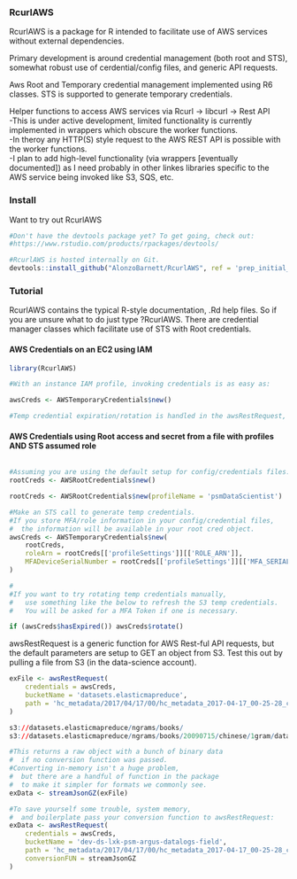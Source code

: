 ### RcurlAWS
RcurlAWS is a package for R intended to facilitate use of AWS services without external dependencies.

Primary development is around credential management (both root and STS), somewhat robust use of cerdential/config files, and generic API requests.

Aws Root and Temporary credential management implemented using R6 classes.  STS is supported to generate temporary credentials.

Helper functions to access AWS services via Rcurl -> libcurl -> Rest API  
-This is under active development, limited functionality is currently implemented in wrappers which obscure the worker functions.  
-In theroy any HTTP(S) style request to the AWS REST API is possible with the worker functions.  
-I plan to add high-level functionality (via wrappers [eventually documented]) as I need probably in other linkes libraries specific to the AWS service being invoked like S3, SQS, etc.  
 
### Install

Want to try out RcurlAWS

```R
#Don't have the devtools package yet? To get going, check out:
#https://www.rstudio.com/products/rpackages/devtools/

#RcurlAWS is hosted internally on Git.
devtools::install_github("AlonzoBarnett/RcurlAWS", ref = 'prep_initial_commit')
```
### Tutorial

RcurlAWS contains the typical R-style documentation, .Rd help files.  So if you are unsure what to do just type ?RcurlAWS.  There are credential manager classes which facilitate use of STS with Root credentials.

#### AWS Credentials on an EC2 using IAM

```R
library(RcurlAWS)

#With an instance IAM profile, invoking credentials is as easy as:

awsCreds <- AWSTemporaryCredentials$new()

#Temp credential expiration/rotation is handled in the awsRestRequest, so you shouldn't need to repeatedly check.

```

#### AWS Credentials using Root access and secret from a file with profiles AND STS assumed role
```R

#Assuming you are using the default setup for config/credentials files:
rootCreds <- AWSRootCredentials$new()

rootCreds <- AWSRootCredentials$new(profileName = 'psmDataScientist')

#Make an STS call to generate temp credentials.
#If you store MFA/role information in your config/credential files,
#  the information will be available in your root cred object.
awsCreds <- AWSTemporaryCredentials$new(
    rootCreds,
    roleArn = rootCreds[['profileSettings']][['ROLE_ARN']],
    MFADeviceSerialNumber = rootCreds[['profileSettings']][['MFA_SERIAL']]
)

#
#If you want to try rotating temp credentials manually,
#   use something like the below to refresh the S3 temp credentials.
#   You will be asked for a MFA Token if one is necessary.

if (awsCreds$hasExpired()) awsCreds$rotate()

```

awsRestRequest is a generic function for AWS Rest-ful API requests, but the default parameters are setup to GET an object from S3. Test this out by pulling a file from S3 (in the data-science account).

```R
exFile <- awsRestRequest(
    credentials = awsCreds,
    bucketName = 'datasets.elasticmapreduce',
    path = 'hc_metadata/2017/04/17/00/hc_metadata_2017-04-17_00-25-28_ce55ff92-2306-11e7-a536-0aa367d0d639_ef4ac2fc-c679-4232-9861-c7038efe1e3e.json.log.gz'
)

s3://datasets.elasticmapreduce/ngrams/books/
s3://datasets.elasticmapreduce/ngrams/books/20090715/chinese/1gram/data

#This returns a raw object with a bunch of binary data
#  if no conversion function was passed.
#Converting in-memory isn't a huge problem,
#  but there are a handful of function in the package
#  to make it simpler for formats we commonly see.
exData <- streamJsonGZ(exFile)

#To save yourself some trouble, system memory,
#  and boilerplate pass your conversion function to awsRestRequest:
exData <- awsRestRequest(
    credentials = awsCreds,
    bucketName = 'dev-ds-lxk-psm-argus-datalogs-field',
    path = 'hc_metadata/2017/04/17/00/hc_metadata_2017-04-17_00-25-28_ce55ff92-2306-11e7-a536-0aa367d0d639_ef4ac2fc-c679-4232-9861-c7038efe1e3e.json.log.gz',
    conversionFUN = streamJsonGZ
)
```